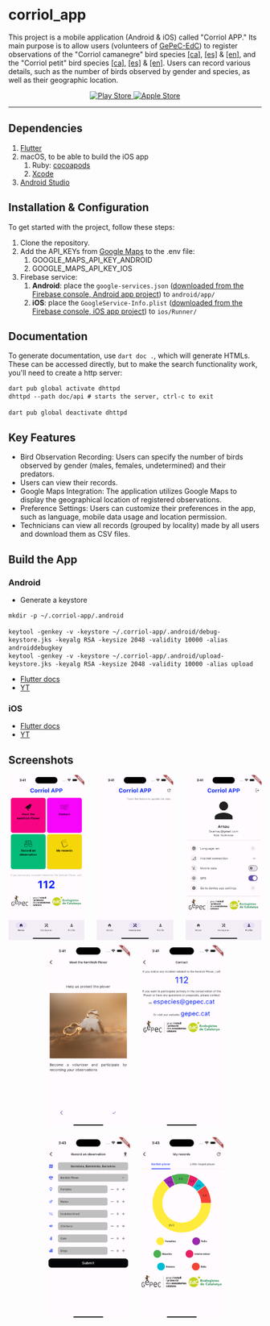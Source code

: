 # corriol_app

This project is a mobile application (Android & iOS) called "Corriol APP." Its main purpose is to allow users (volunteers of [GePeC-EdC](https://gepec.cat)) to register observations of the "Corriol camanegre" bird species [[ca]](https://ca.wikipedia.org/wiki/Corriol_camanegre), [[es]](https://es.wikipedia.org/wiki/Charadrius_alexandrinus) & [[en]](https://en.wikipedia.org/wiki/Kentish_plover), and the "Corriol petit" bird species [[ca]](https://ca.wikipedia.org/wiki/Corriol_anellat_petit), [[es]](https://es.wikipedia.org/wiki/Charadrius_dubius) & [[en]](https://en.wikipedia.org/wiki/Little_ringed_plover). Users can record various details, such as the number of birds observed by gender and species, as well as their geographic location.

<p align="center">
   <a href="https://play.google.com/store/apps/developer?id=GEPEC-EdC" target="_blank" rel="noreferrer">
      <img src="https://www.vectorlogo.zone/logos/google_play/google_play-ar21.svg" alt="Play Store" width="200"/>
   </a>
   <a href="" target="_blank" rel="noreferrer">
      <img src="https://www.vectorlogo.zone/logos/apple_appstore/apple_appstore-ar21.svg" alt="Apple Store" width="200"/>
   </a>
</p>

---

## Dependencies

1. [Flutter](https://docs.flutter.dev/get-started/install)
2. macOS, to be able to build the iOS app
   1. Ruby: [cocoapods](https://guides.cocoapods.org/using/getting-started.html#installation)
   2. [Xcode](https://developer.apple.com/xcode/)
3. [Android Studio](https://developer.android.com/studio)

## Installation & Configuration

To get started with the project, follow these steps:

1. Clone the repository.
2. Add the API_KEYs from [Google Maps](https://console.cloud.google.com/apis/dashboard?) to the .env file:
   1. GOOGLE_MAPS_API_KEY_ANDROID
   2. GOOGLE_MAPS_API_KEY_IOS
3. Firebase service:
   1. **Android**: place the `google-services.json` ([downloaded from the Firebase console, Android app project](https://console.firebase.google.com/)) to `android/app/`
   2. **iOS**: place the `GoogleService-Info.plist` ([downloaded from the Firebase console, iOS app project](https://console.firebase.google.com/)) to `ios/Runner/`

## Documentation

To generate documentation, use `dart doc .`, which will generate HTMLs. These can be accessed directly, but to make the search functionality work, you'll need to create a http server:

```shell
dart pub global activate dhttpd 
dhttpd --path doc/api # starts the server, ctrl-c to exit

dart pub global deactivate dhttpd  
```

## Key Features

- Bird Observation Recording: Users can specify the number of birds observed by gender (males, females, undetermined) and their predators.
- Users can view their records.
- Google Maps Integration: The application utilizes Google Maps to display the geographical location of registered observations.
- Preference Settings: Users can customize their preferences in the app, such as language, mobile data usage and location permission.
- Technicians can view all records (grouped by locality) made by all users and download them as CSV files.

## Build the App

### Android

- Generate a keystore

```shell
mkdir -p ~/.corriol-app/.android

keytool -genkey -v -keystore ~/.corriol-app/.android/debug-keystore.jks -keyalg RSA -keysize 2048 -validity 10000 -alias androiddebugkey
keytool -genkey -v -keystore ~/.corriol-app/.android/upload-keystore.jks -keyalg RSA -keysize 2048 -validity 10000 -alias upload
```

- [Flutter docs](https://docs.flutter.dev/deployment/android)
- [YT](https://www.youtube.com/watch?v=mUpF8R6Nfcw&list=PLPRFjV_AptwAJ1WTY_xHLw1zq0eHXM__c&index=29)

### iOS

- [Flutter docs](https://docs.flutter.dev/deployment/ios)
- [YT](https://www.youtube.com/watch?v=6QMadUJF78U&list=PLPRFjV_AptwAJ1WTY_xHLw1zq0eHXM__c&index=30)

## Screenshots

<div style="display: flex; justify-content: space-between;">
  <img src="doc/img/home.png" alt="Home" style="width: 30%;">
  <img src="doc/img/handyman.png" alt="Handyman" style="width: 30%;">
  <img src="doc/img/profile.png" alt="Profile" style="width: 30%;">
</div>

<div style="display: flex; flex-wrap: wrap; justify-content: center;">
  <img src="doc/img/kentishPlover.png" alt="Kentish Plover" style="width: 33%; padding: 10px;">
  <img src="doc/img/Contact.png" alt="Contact" style="width: 33%; padding: 10px;">
  <img src="doc/img/RecordObservation.png" alt="Record an observation" style="width: 33%; padding: 10px;">
  <img src="doc/img/ViewObservation.png" alt="View observations" style="width: 33%; padding: 10px;">
</div>
